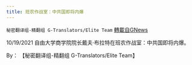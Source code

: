 ```yaml
---
title: 班农作战室：中共国即将内爆
---
```

`秘密翻译组-精翻组 G-Translators/Elite Team` [轉載自GNews](https://gnews.org/zh-hans/1612242/)

10/19/2021 自由大学商学院院长戴夫·布拉特在班农作战室：中共国即将内爆。

By： 【秘密翻译组-精翻组 G-Translators/Elite Team】

